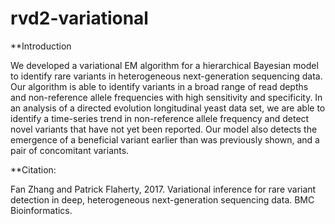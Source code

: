 # rvd2-variational

**Introduction

We developed a variational EM algorithm for a hierarchical Bayesian model to identify rare variants in heterogeneous next-generation sequencing data. 
Our algorithm is able to identify variants in a broad range of read depths and non-reference allele frequencies with high sensitivity and specificity.
In an analysis of a directed evolution longitudinal yeast data set, we are able to identify a time-series trend in non-reference allele frequency and detect novel variants that have not yet
been reported. 
Our model also detects the emergence of a beneficial variant earlier than was previously shown, and a
pair of concomitant variants.

**Citation:

Fan Zhang and Patrick Flaherty, 2017. Variational inference for rare variant detection in deep, heterogeneous next-generation sequencing data. BMC Bioinformatics.

